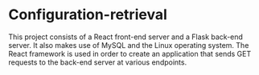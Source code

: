 # Configuration-retrieval

This project consists of a React front-end server and a Flask back-end server. It also makes use of MySQL and the Linux operating system. The React framework is used in order to create an application that sends GET requests to the back-end server at various endpoints.   
